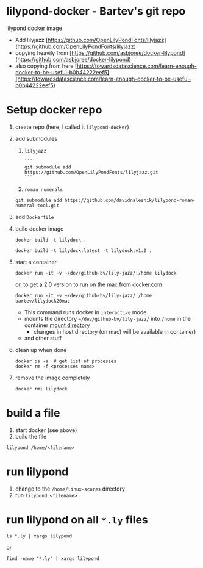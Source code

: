# lilypond-docker - Bartev's git repo

lilypond docker image


* Add lilyjazz [https://github.com/OpenLilyPondFonts/lilyjazz](https://github.com/OpenLilyPondFonts/lilyjazz)
* copying heavily from [https://github.com/asbjoree/docker-lilypond](https://github.com/asbjoree/docker-lilypond)
* also copying from here [https://towardsdatascience.com/learn-enough-docker-to-be-useful-b0b44222eef5](https://towardsdatascience.com/learn-enough-docker-to-be-useful-b0b44222eef5)


# Setup docker repo

1. create repo (here, I called it `lilypond-docker`)
2. add submodules

    1. `lilyjazz`

           ```
           git submodule add https://github.com/OpenLilyPondFonts/lilyjazz.git
           ```
    2. `roman numerals`
    
    ```
    git submodule add https://github.com/davidnalesnik/lilypond-roman-numeral-tool.git
    ```
    
3. add `Dockerfile`
4. build docker image

    ```
    docker build -t lilydock .
    ```
    
    ```
    docker build -t lilydock:latest -t lilydock:v1.0 .
    ```    

5. start a container

    ```
    docker run -it -v ~/dev/github-bv/lily-jazz/:/home lilydock
    ```
    
    or, to get a 2.0 version to run on the mac from docker.com
    
    ```
    docker run -it -v ~/dev/github-bv/lily-jazz/:/home bartev/lilydock20mac
    ```

    * This command runs docker in `interactive` mode.
    * mounts the directory `~/dev/github-bv/lily-jazz/` into `/home` in the container
      [mount directory](https://stackoverflow.com/questions/23439126/how-to-mount-a-host-directory-in-a-docker-container)
      * changes in host directory (on mac) will be available in container)
    * and other stuff

6. clean up when done

    ```
    docker ps -a  # get list of processes
    docker rm -f <processes name>
    ```
    
7. remove the image completely

    ```
    docker rmi lilydock
    ```
    

# build a file

1. start docker (see above)
2. build the file

```
lilypond /home/<filename>
```

# run lilypond

1. change to the `/home/linux-scores` directory
2. run `lilypond <filename>`

# run lilypond on all `*.ly` files

```
ls *.ly | xargs lilypond
```

or

```
find -name "*.ly" | xargs lilypond
```
